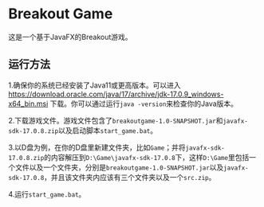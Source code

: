 # Breakout Game

这是一个基于JavaFX的Breakout游戏。

## 运行方法

1.确保你的系统已经安装了Java11或更高版本。可以进入 https://download.oracle.com/java/17/archive/jdk-17.0.9_windows-x64_bin.msi 下载。你可以通过运行`java -version`来检查你的Java版本。

2.下载游戏文件。游戏文件包含了`breakoutgame-1.0-SNAPSHOT.jar`和`javafx-sdk-17.0.8.zip`以及启动脚本`start_game.bat`。

3.以D盘为例，在你的D盘里新建文件夹，比如`Game`；并将`javafx-sdk-17.0.8.zip`的内容解压到`D:\Game\javafx-sdk-17.0.8`下，这样`D:\Game`里包括一个文件以及一个文件夹，分别是`breakoutgame-1.0-SNAPSHOT.jar`以及`javafx-sdk-17.0.8`，并且该文件夹内应该有三个文件夹以及一个`src.zip`。

4.运行`start_game.bat`。

